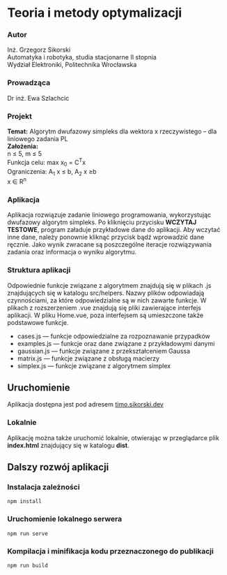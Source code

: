 # Teoria i metody optymalizacji

### Autor

Inż. Grzegorz Sikorski\
Automatyka i robotyka, studia stacjonarne II stopnia\
Wydział Elektroniki, Politechnika Wrocławska

### Prowadząca

Dr inż. Ewa Szlachcic

### Projekt

**Temat:** Algorytm dwufazowy simpleks dla wektora x rzeczywistego – dla liniowego zadania PL\
**Założenia:**\
n ≤ 5, m ≤ 5\
Funkcja celu: max x<sub>0</sub> = C<sup>T</sup>x\
Ograniczenia: A<sub>1</sub> x ≤ b, A<sub>2</sub> x ≥b\
x ∈ R<sup>n</sup>

### Aplikacja

Aplikacja rozwiązuje zadanie liniowego programowania, wykorzystując dwufazowy algorytm simpleks. Po kliknięciu przycisku
**WCZYTAJ TESTOWE**, program załaduje przykładowe dane do aplikacji. Aby wczytać inne dane, należy ponownie kliknąć
przycisk bądź wprowadzić dane ręcznie. Jako wynik zwracane są poszczególne iteracje rozwiązywania zadania oraz
informacja o wyniku algorytmu.

### Struktura aplikacji

Odpowiednie funkcje związane z algorytmem znajdują się w plikach .js znajdujących się w katalogu src/helpers. Nazwy
plików odpowiadają czynnościami, za które odpowiedzialne są w nich zawarte funkcje. W plikach z rozszerzeniem .vue
znajdują się pliki zawierające interfejs aplikacji. W pliku Home.vue, poza interfejsem są umieszczone także podstawowe
funkcje.

* cases.js — funkcje odpowiedzialne za rozpoznawanie przypadków
* examples.js — funkcje oraz dane związane z przykładowymi danymi
* gaussian.js — funkcje związane z przekształceniem Gaussa
* matrix.js — funkcje związane z obsługą macierzy
* simplex.js — funkcje związane z algorytmem simplex

## Uruchomienie

Aplikacja dostępna jest pod adresem [timo.sikorski.dev](https://timo.sikorski.dev/)

### Lokalnie

Aplikację można także uruchomić lokalnie, otwierając w przeglądarce plik **index.html** znajdujący się w katalogu **dist**.

## Dalszy rozwój aplikacji

### Instalacja zależności

```
npm install
```

### Uruchomienie lokalnego serwera

```
npm run serve
```

### Kompilacja i minifikacja kodu przeznaczonego do publikacji

```
npm run build
```
